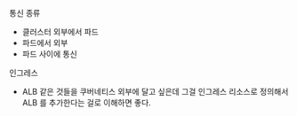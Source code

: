 통신 종류

- 클러스터 외부에서 파드
- 파드에서 외부
- 파드 사이에 통신



인그레스

- ALB 같은 것들을 쿠버네티스 외부에 달고 싶은데 그걸 인그레스 리소스로 정의해서 ALB 를 추가한다는 걸로 이해하면 좋다.